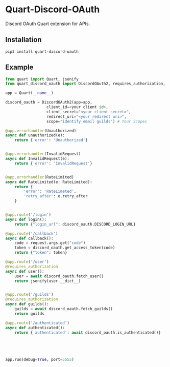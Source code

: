 # Quart-Discord-OAuth
Discord OAuth Quart extension for APIs.
## Installation
```pip3 install quart-discord-oauth```

## Example
```python
from quart import Quart, jsonify
from quart_discord_oauth import DiscordOAuth2, requires_authorization, Unauthorized, InvalidRequest, RateLimited

app = Quart(__name__)

discord_oauth = DiscordOAuth2(app=app,
			      client_id=<your client id>,
			      client_secret="<your client secret>",
			      redirect_uri="<your redirect uri>",
			      scope="identify email guilds") # Your Scopes

@app.errorhandler(Unauthorized)
async def unauthorized(e):
    return {'error': 'Unauthorized'}


@app.errorhandler(InvalidRequest)
async def InvalidRequest(e):
    return {'error': 'InvalidRequest'}


@app.errorhandler(RateLimited)
async def RateLimited(e: RateLimited):
    return {
        'error': 'RateLimeted',
        'retry_after': e.retry_after
    }   


@app.route('/login')
async def login():
	return {"login_url": discord_oauth.DISCORD_LOGIN_URL}

@app.route('/callback')
async def callback():
	code = request.args.get("code")
	token = discord_oauth.get_access_token(code)
	return {"token": token}

@app.route('/user')
@requires_authorization
async def user():
	user = await discord_oauth.fetch_user()
	return jsonify(user.__dict__)


@app.route('/guilds')
@requires_authorization
async def guilds():
	guilds = await discord_oauth.fetch_guilds()
	return guilds

@app.route('/authenticated')
async def authenticated():
    return {'authenticated': await discord_oauth.is_authenticated()}





app.run(debug=True, port=5555)
```
